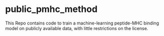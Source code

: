 # public_pmhc_method 

This Repo contains code to train a machine-learning peptide-MHC binding model on publicly available data, with little restrictions on the license. 

